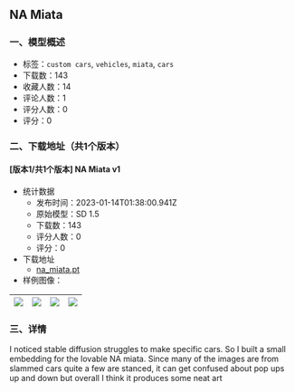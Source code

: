 ## NA Miata
### 一、模型概述

- 标签：`custom cars`, `vehicles`, `miata`, `cars`
- 下载数：143
- 收藏人数：14
- 评论人数：1
- 评分人数：0
- 评分：0

### 二、下载地址（共1个版本）

#### [版本1/共1个版本] NA Miata v1

- 统计数据
  - 发布时间：2023-01-14T01:38:00.941Z
  - 原始模型：SD 1.5
  - 下载数：143
  - 评分人数：0
  - 评分：0
- 下载地址
  - [na_miata.pt](https://civitai.com/api/download/models/5104)
- 样例图像：

| <img src="https://image.civitai.com/xG1nkqKTMzGDvpLrqFT7WA/8ea332fd-d624-404f-462a-5a4dfd99ed00/width=450/37901.jpeg" /> | <img src="https://image.civitai.com/xG1nkqKTMzGDvpLrqFT7WA/65e50290-1a3d-4ed7-5953-a00eab935b00/width=450/37905.jpeg" /> | <img src="https://image.civitai.com/xG1nkqKTMzGDvpLrqFT7WA/0422e667-f8c3-4794-efdb-10a6a43db000/width=450/37904.jpeg" /> | <img src="https://image.civitai.com/xG1nkqKTMzGDvpLrqFT7WA/53dd6c24-0847-4313-6fc5-13ceb9fc1800/width=450/37903.jpeg" /> |
| ---- | ---- | ---- | ---- |


### 三、详情
<p>I noticed stable diffusion struggles to make specific cars. So I built a small embedding for the lovable NA miata. Since many of the images are from slammed cars quite a few are stanced, it can get confused about pop ups up and down but overall I think it produces some neat art</p>